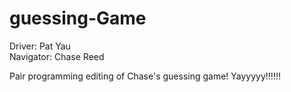 # guessing-Game

Driver: Pat Yau<br />
Navigator: Chase Reed

Pair programming editing of Chase's guessing game! Yayyyyy!!!!!!
